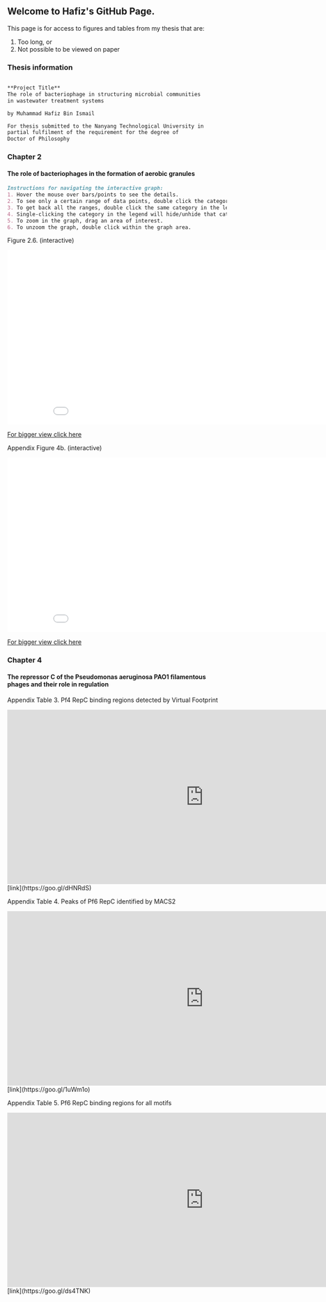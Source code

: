 ## Welcome to Hafiz's GitHub Page.

This page is for access to figures and tables from my thesis that are:
1. Too long, or
2. Not possible to be viewed on paper

### Thesis information
```markdown

**Project Title**
The role of bacteriophage in structuring microbial communities 
in wastewater treatment systems

by Muhammad Hafiz Bin Ismail

For thesis submitted to the Nanyang Technological University in 
partial fulfilment of the requirement for the degree of 
Doctor of Philosophy

```

### Chapter 2
#### The role of bacteriophages in the formation of aerobic granules

```markdown
Instructions for navigating the interactive graph:
1. Hover the mouse over bars/points to see the details.
2. To see only a certain range of data points, double click the category in the legend on the right.
3. To get back all the ranges, double click the same category in the legend.
4. Single-clicking the category in the legend will hide/unhide that category.
5. To zoom in the graph, drag an area of interest.
6. To unzoom the graph, double click within the graph area.
```

Figure 2.6. (interactive)

<iframe width="900" height="400" frameborder="0" scrolling="no" src="//plot.ly/~mdhfz_89/1.embed?showlink=false"></iframe>

[For bigger view click here](https://goo.gl/86MEgy)


Appendix Figure 4b. (interactive)

<iframe width="900" height="400" frameborder="0" scrolling="no" src="//plot.ly/~mdhfz_89/3.embed?showlink=false"></iframe>

[For bigger view click here](https://goo.gl/9855vE)

### Chapter 4
#### The repressor C of the Pseudomonas aeruginosa PAO1 filamentous phages and their role in regulation

Appendix Table 3. Pf4 RepC binding regions detected by Virtual Footprint

<iframe width="900" height="400" frameborder="0" scrolling="no" src="https://docs.google.com/spreadsheets/d/e/2PACX-1vRXU3Mq7YNTFwY9EhXvZ9YSNP6jfhzjUQ7oCnU_YjpJaVDbVN3HsMtseYMlF-6DgRIaHn3zquIjfsEi/pubhtml?widget=true&amp;headers=false"></iframe>
[link](https://goo.gl/dHNRdS)

Appendix Table 4. Peaks of Pf6 RepC identified by MACS2

<iframe width="900" height="400" frameborder="0" scrolling="no" src="https://docs.google.com/spreadsheets/d/e/2PACX-1vRsaHq40yPJcMg7L7tq1Xp3J4aFPC5cjcTudGOSeVgCDOBhig6bj-N2OnpJuamJqYjf12SUOizWJP7m/pubhtml?widget=true&amp;headers=false"></iframe>
[link](https://goo.gl/1uWm1o)

Appendix Table 5. Pf6 RepC binding regions for all motifs

<iframe width="900" height="400" frameborder="0" scrolling="no" src="https://docs.google.com/spreadsheets/d/e/2PACX-1vRlBbr3k8pYM1LG4f_u-R-Y-6k_yQZKqT8XmYHQRr9SkMvLR4rFvnaPdFbxVihV5KxzfFzjIoUzZpuE/pubhtml?gid=94231731&amp;single=true&amp;widget=true&amp;headers=false"></iframe>
[link](https://goo.gl/ds4TNK)
